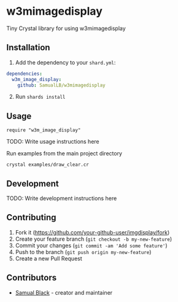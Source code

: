 # w3mimagedisplay

Tiny Crystal library for using w3mimagedisplay

## Installation

1. Add the dependency to your `shard.yml`:
```yaml
dependencies:
  w3m_image_display:
    github: SamualLB/w3mimagedisplay
```
2. Run `shards install`

## Usage

```crystal
require "w3m_image_display"
```

TODO: Write usage instructions here

Run examples from the main project directory

```crystal
crystal examples/draw_clear.cr
```

## Development

TODO: Write development instructions here

## Contributing

1. Fork it (<https://github.com/your-github-user/imgdisplay/fork>)
2. Create your feature branch (`git checkout -b my-new-feature`)
3. Commit your changes (`git commit -am 'Add some feature'`)
4. Push to the branch (`git push origin my-new-feature`)
5. Create a new Pull Request

## Contributors

- [Samual Black](https://github.com/SamualLB) - creator and maintainer
